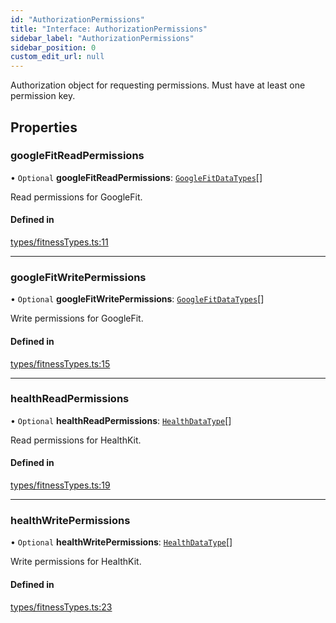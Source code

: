 ```yaml
---
id: "AuthorizationPermissions"
title: "Interface: AuthorizationPermissions"
sidebar_label: "AuthorizationPermissions"
sidebar_position: 0
custom_edit_url: null
---
```


Authorization object for requesting permissions.
Must have at least one permission key.

## Properties

### googleFitReadPermissions

• `Optional` **googleFitReadPermissions**: [`GoogleFitDataTypes`](../enums/GoogleFitDataTypes.md)[]

Read permissions for GoogleFit.

#### Defined in

[types/fitnessTypes.ts:11](https://github.com/rn-fitness-tracker/rn-fitness-tracker/blob/f2b314b9/src/types/fitnessTypes.ts#L11)

___

### googleFitWritePermissions

• `Optional` **googleFitWritePermissions**: [`GoogleFitDataTypes`](../enums/GoogleFitDataTypes.md)[]

Write permissions for GoogleFit.

#### Defined in

[types/fitnessTypes.ts:15](https://github.com/rn-fitness-tracker/rn-fitness-tracker/blob/f2b314b9/src/types/fitnessTypes.ts#L15)

___

### healthReadPermissions

• `Optional` **healthReadPermissions**: [`HealthDataType`](../enums/HealthDataType.md)[]

Read permissions for HealthKit.

#### Defined in

[types/fitnessTypes.ts:19](https://github.com/rn-fitness-tracker/rn-fitness-tracker/blob/f2b314b9/src/types/fitnessTypes.ts#L19)

___

### healthWritePermissions

• `Optional` **healthWritePermissions**: [`HealthDataType`](../enums/HealthDataType.md)[]

Write permissions for HealthKit.

#### Defined in

[types/fitnessTypes.ts:23](https://github.com/rn-fitness-tracker/rn-fitness-tracker/blob/f2b314b9/src/types/fitnessTypes.ts#L23)

